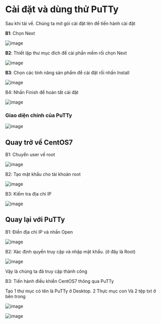 # Cài đặt và dùng thử PuTTy

Sau khi tải về. Chúng ta mở gói cài đặt lên để tiến hành cài đặt

**B1**: Chọn Next

![image](https://user-images.githubusercontent.com/101611197/158935917-cae0a81c-a264-4286-a169-72fe1501f14f.png)

**B2**: Thiết lập thư mục đích để cài phần mềm rồi chọn Next

![image](https://user-images.githubusercontent.com/101611197/158936018-e77fd3c7-7884-4e4e-bac6-9be92c10f7e6.png)

**B3**: Chọn các tính năng sản phẩm để cài đặt rồi nhấn Install

![image](https://user-images.githubusercontent.com/101611197/158936121-27a964ca-a9cb-4aa3-8002-490b0245c28f.png)

B4: Nhấn Finish để hoàn tất cài đặt

![image](https://user-images.githubusercontent.com/101611197/158936164-08b2262a-306c-4e9b-b224-b6c935f31f86.png)

### Giao diện chính của PuTTy

![image](https://user-images.githubusercontent.com/101611197/158936216-aed2167f-772f-4e0a-8f06-fc8457179ccb.png)

## Quay trở về CentOS7 

B1: Chuyển user về root 

![image](https://user-images.githubusercontent.com/101611197/158936419-e105c834-72c3-4346-a144-251e7c546437.png)

B2: Tạo mật khẩu cho tài khoản root

![image](https://user-images.githubusercontent.com/101611197/158936485-89c57867-7493-434c-ab80-2bacf400cb6e.png)

B3: Kiểm tra địa chỉ IP

![image](https://user-images.githubusercontent.com/101611197/158936554-29c1e0c4-3202-42d0-b622-c4ea20c6b78f.png)

## Quay lại với PuTTy

B1: Điền địa chỉ IP và nhấn Open

![image](https://user-images.githubusercontent.com/101611197/158936691-e2078dae-a6a2-4906-a1ee-6a0fcd481cc5.png)

B2: Xác định quyền truy cập và nhập mật khẩu. (ở đây là Root)

![image](https://user-images.githubusercontent.com/101611197/158936897-4fa21ca3-eeef-48c9-958c-0c91309b42db.png)

Vậy là chúng ta đã truy cập thành công

B3: Tiến hành điều khiển CentOS7 thông qua PuTTy

Tạo 1 thư mục có tên là PuTTy ở Desktop. 2 Thực mục con Và 2 tệp txt ở bên trong

![image](https://user-images.githubusercontent.com/101611197/158938270-8b13d81c-ae2d-47a3-8615-51598a425575.png)

![image](https://user-images.githubusercontent.com/101611197/158938351-4872953c-846a-49c6-8a39-afb333778c4e.png)

